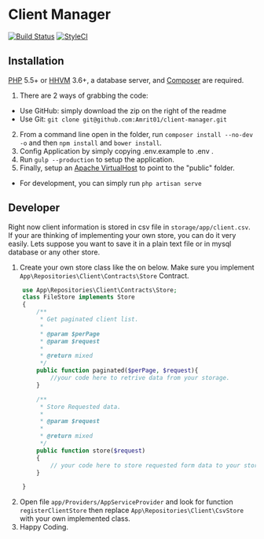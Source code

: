 # Client Manager
[![Build Status](https://travis-ci.org/Amrit01/client-manager.svg?branch=master)](https://travis-ci.org/Amrit01/client-manager)
[![StyleCI](https://styleci.io/repos/47721899/shield)](https://styleci.io/repos/47721899)

## Installation
[PHP](https://php.net) 5.5+ or [HHVM](http://hhvm.com) 3.6+, a database server, and [Composer](https://getcomposer.org) are required.

1. There are 2 ways of grabbing the code:
  * Use GitHub: simply download the zip on the right of the readme
  * Use Git: `git clone git@github.com:Amrit01/client-manager.git`
2. From a command line open in the folder, run `composer install --no-dev -o` and then `npm install` and `bower install`.
3. Config Application by simply copying .env.example to .env .
4. Run `gulp --production` to setup the application.
6. Finally, setup an [Apache VirtualHost](http://httpd.apache.org/docs/current/vhosts/examples.html) to point to the "public" folder.
  * For development, you can simply run `php artisan serve`

## Developer
Right now client information is stored in csv file in `storage/app/client.csv`. If your are thinking of implementing your own store, you can do it very easily.
Lets suppose you want to save it in a plain text file or in mysql database or any other store.

1. Create your own store class like the on below. Make sure you implement `App\Repositories\Client\Contracts\Store` Contract.
```php
    use App\Repositories\Client\Contracts\Store;
    class FileStore implements Store
    {
        /**
         * Get paginated client list.
         *
         * @param $perPage
         * @param $request
         *
         * @return mixed
         */
        public function paginated($perPage, $request){
            //your code here to retrive data from your storage.
        }

        /**
         * Store Requested data.
         *
         * @param $request
         *
         * @return mixed
         */
        public function store($request)
        {
            // your code here to store requested form data to your storage.
        }

    }
```
2. Open file `app/Providers/AppServiceProvider` and look for function `registerClientStore` then replace `App\Repositories\Client\CsvStore` with your own implemented class.
3. Happy Coding.